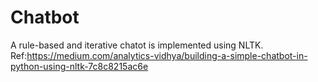 # Chatbot
A rule-based and iterative chatot is implemented using NLTK.
Ref:https://medium.com/analytics-vidhya/building-a-simple-chatbot-in-python-using-nltk-7c8c8215ac6e
